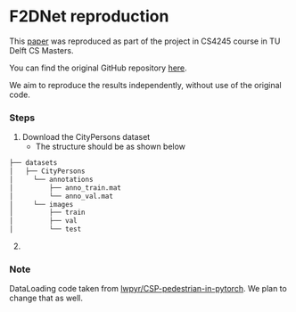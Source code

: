 # F2DNet reproduction
This [paper](https://arxiv.org/pdf/2203.02331.pdf) was reproduced as part of the project in CS4245 course in TU Delft CS Masters.

You can find the original GitHub repository [here](https://github.com/AbdulHannanKhan/F2DNet).

We aim to reproduce the results independently, without use of the original code.

### Steps
1. Download the CityPersons dataset
   - The structure should be as shown below

```bash
├── datasets
│   ├── CityPersons
│     └── annotations
│         ├── anno_train.mat
│         └── anno_val.mat
│     └── images
│         ├── train
│         ├── val
│         └── test
```
2.




### Note 
DataLoading code taken from [lwpyr/CSP-pedestrian-in-pytorch](https://github.com/lwpyr/CSP-pedestrian-detection-in-pytorch/).
We plan to change that as well.